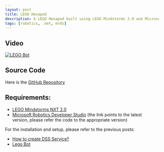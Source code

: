```yaml
---
layout: post
title: LEGO Hexapod
description: A LEGO Hexapod built using LEGO Mindstorms 2.0 and Microsoft Robotics Developer Studio (MRDS)
tags: [robotics, .net, mrds]
---
```


Video
-----
[![LEGO Bot](https://img.youtube.com/vi/wgWyWG2s7wk/0.jpg)](https://www.youtube.com/watch?v=wgWyWG2s7wk)

Source Code
-----------
Here is the [GitHub Repository](https://github.com/gokulm/LEGO.HexaPod)

Requirements:
-------------
- [LEGO Mindstorms NXT 2.0](https://www.amazon.com/LEGO-Mindstorms-NXT-Discontinued-manufacturer/dp/B001V7RF9U)
- [Microsoft Robotics Developer Studio](https://www.microsoft.com/en-us/download/details.aspx?id=29081) (the link points to the latest version, please refer the code to the appropriate version)

For the installation and setup, please refer to the previous posts:
* [How to create DSS Service?]({{site.baseurl}}/2010/09/04/how-to-create-dss-service)
* [Lego Bot]({{site.baseurl}}/2010/11/05/lego-bot)
